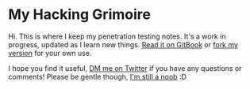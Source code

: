 # My Hacking Grimoire

Hi. This is where I keep my penetration testing notes. It's a work in progress, updated as I learn new things. [Read it on GitBook](https://vulp3cula.gitbook.io/hackers-grimoire/) or [fork my version](https://github.com/vulp3cula/hackers-grimoire) for your own use.

I hope you find it useful, [DM me on Twitter](https://twitter.com/hizeena) if you have any questions or comments! Please be gentle though, [I'm still a noob](https://www.hackthebox.eu/home/users/profile/30804) :D

